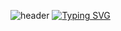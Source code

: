 ![header](https://user-images.githubusercontent.com/74141795/211553784-dd610314-07e8-4248-9657-ff9c920c88c7.png)
[![Typing SVG](https://readme-typing-svg.herokuapp.com?color=%2336BCF7&lines=Software+engineering+student)](https://git.io/typing-svg)
<!--
**SmagulLK/SmagulLK** is a ✨ _special_ ✨ repository because its `README.md` (this file) appears on your GitHub profile.

Here are some ideas to get you started:

- 🔭 I’m currently working on ...
- 🌱 I’m currently learning ...
- 👯 I’m looking to collaborate on ...
- 🤔 I’m looking for help with ...
- 💬 Ask me about ...
- 📫 How to reach me: ...
- 😄 Pronouns: ...
- ⚡ Fun fact: ...
-->
